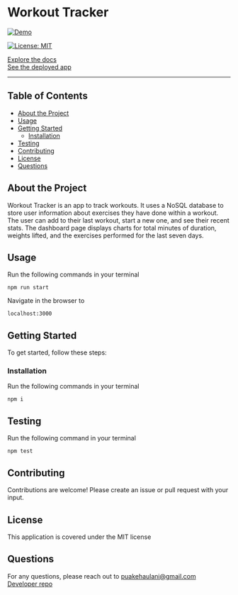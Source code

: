 # Workout Tracker

[![Demo](https://img.youtube.com/vi/qFALY7wiOts/0.jpg)](http://www.youtube.com/watch?v=qFALY7wiOts)

[![License: MIT](https://img.shields.io/badge/License-MIT-yellow.svg)](https://opensource.org/licenses/MIT)

[Explore the docs](https://github.com/puakehaulani/workout-tracker)  
[See the deployed app](https://polar-coast-38465.herokuapp.com/)

---

## Table of Contents

- [About the Project](#About-the-Project)
- [Usage](#Usage)
- [Getting Started](#Getting-Started)
  - [Installation](#Installation)
- [Testing](#Testing)
- [Contributing](#Contributing)
- [License](#License)
- [Questions](#Questions)

## About the Project

Workout Tracker is an app to track workouts. It uses a NoSQL database to store user information about exercises they have done within a workout. The user can add to their last workout, start a new one, and see their recent stats. The dashboard page displays charts for total minutes of duration, weights lifted, and the exercises performed for the last seven days.

## Usage

Run the following commands in your terminal

    npm run start

Navigate in the browser to

    localhost:3000

## Getting Started

To get started, follow these steps:

### Installation

Run the following commands in your terminal

    npm i

## Testing

Run the following command in your terminal

    npm test

## Contributing

Contributions are welcome! Please create an issue or pull request with your input.

## License

This application is covered under the MIT license

## Questions

For any questions, please reach out to <puakehaulani@gmail.com>  
[Developer repo](http://github.com/puakehaulani)
